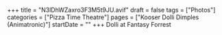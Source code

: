 +++
title = "N3lDhWZaxro3F3M5t9JU.avif"
draft = false
tags = ["Photos"]
categories = ["Pizza Time Theatre"]
pages = ["Kooser Dolli Dimples (Animatronic)"]
startDate = ""
+++
Dolli at Fantasy Forrest
